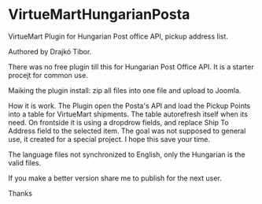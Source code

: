 # VirtueMartHungarianPosta
VirtueMart Plugin for Hungarian Post office API, pickup address list.

Authored by Drajkó Tibor.

There was no free plugin till this for Hungarian Post Office API. It is a starter procejt for common 
use.

Maiking the plugin install: zip all files into one file and upload to Joomla.

How it is work. The Plugin open the Posta's API and load the Pickup Points into a table for VirtueMart 
shipments. The table autorefresh itself when its need. On frontside it is using a dropdrow fields, and 
replace Ship To Address field to the selected item. The goal was not supposed to general use, it created 
for a special project. I hope this save your time.

The language files not synchronized to English, only the Hungarian is the valid files.

If you make a better version share me to publish for the next user.

Thanks
